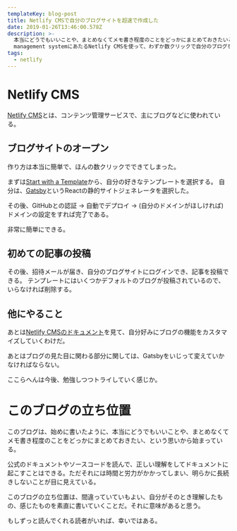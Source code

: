 ```yaml
---
templateKey: blog-post
title: Netlify CMSで自分のブログサイトを超速で作成した
date: 2019-01-26T13:46:00.578Z
description: >-
  本当にどうでもいいことや、まとめなくてメモ書き程度のことをどっかにまとめておきたいと思っていた。そこでいま流行りのNetlify、そして、Netlifyのcontent
  management systemにあたるNetlify CMSを使って、わずか数クリックで自分のブログを作成した。
tags:
  - netlify
---
```

# Netlify CMS
[Netlify CMS](https://www.netlifycms.org/)とは、コンテンツ管理サービスで、主にブログなどに使われている。

## ブログサイトのオープン
作り方は本当に簡単で、ほんの数クリックでできてしまった。

まずは[Start with a Template](https://www.netlifycms.org/docs/start-with-a-template/)から、自分の好きなテンプレートを選択する。
自分は、[Gatsby](https://www.gatsbyjs.org/)というReactの静的サイトジェネレータを選択した。

その後、GitHubとの認証 -> 自動でデプロイ -> (自分のドメインがほしければ)ドメインの設定をすれば完了である。

非常に簡単にできる。

## 初めての記事の投稿

その後、招待メールが届き、自分のブログサイトにログインでき、記事を投稿できる。
テンプレートにはいくつかデフォルトのブログが投稿されているので、いらなければ削除する。

## 他にやること
あとは[Netlify CMSのドキュメント](https://www.netlifycms.org/docs/intro)を見て、自分好みにブログの機能をカスタマイズしていくわけだ。

あとはブログの見た目に関わる部分に関しては、Gatsbyをいじって変えていかなければならない。

ここらへんは今後、勉強しつつトライしていく感じか。

# このブログの立ち位置

このブログは、始めに書いたように、本当にどうでもいいことや、まとめなくてメモ書き程度のことをどっかにまとめておきたい、という思いから始まっている。

公式のドキュメントやソースコードを読んで、正しい理解をしてドキュメントに起こすことはできる。ただそれには時間と労力がかかってしまい、明らかに長続きしないことが目に見えている。

このブログの立ち位置は、間違っていていもよい、自分がそのとき理解したもの、感じたものを素直に書いていくことだ。それに意味があると思う。

もしずっと読んでくれる読者がいれば、幸いではある。
